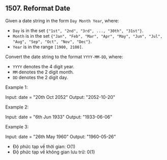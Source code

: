 ## 1507. Reformat Date

Given a date string in the form `Day Month Year`, where:
- `Day` is in the set `{"1st", "2nd", "3rd", ..., "30th", "31st"}`.
- `Month` is in the set `{"Jan", "Feb", "Mar", "Apr", "May", "Jun", "Jul", "Aug", "Sep", "Oct", "Nov", "Dec"}`.
- `Year` is in the range `[1900, 2100]`.

Convert the date string to the format `YYYY-MM-DD`, where:
- `YYYY` denotes the 4 digit year.
- `MM` denotes the 2 digit month.
- `DD` denotes the 2 digit day.


Example 1:

Input: date = "20th Oct 2052"
Output: "2052-10-20"

Example 2:

Input: date = "6th Jun 1933"
Output: "1933-06-06"

Example 3:

Input: date = "26th May 1960"
Output: "1960-05-26"

- Độ phức tạp về thời gian: O(1)
- Độ phức tạp về không gian lưu trữ: 0(1)
